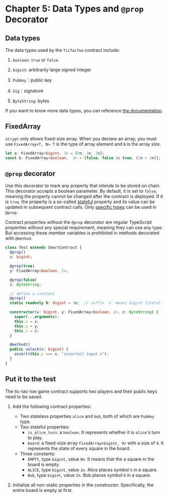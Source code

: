 # Chapter 5: Data Types and `@prop` Decorator


## Data types

The data types used by the `TicTacToe` contract include:

1. `boolean`: `true` or `false`

2. `bigint`: arbitrarily large signed integer

3. `PubKey`：public key

4. `Sig`：signature

5. `ByteString`: bytes


If you want to know more data types, you can reference [the documentation](https://scrypt.io/scrypt-ts/getting-started/how-to-write-a-contract#data-types).


## FixedArray

`sCrypt` only allows fixed-size array. When you declare an array, you must use `FixedArray<T, N>`. `T` is the type of array element and `N` is the array size.

```ts
let a: FixedArray<bigint, 3> = [0n, 1n, 2n];
const b: FixedArray<boolean,  3> = [false, false && true, (1n > 2n)];
```


## `@prop` decorator

Use this decorator to mark any property that intends to be stored on chain. This decorator accepts a boolean parameter. By default, it is set to `false`, meaning the property cannot be changed after the contract is deployed. If it is `true`, the property is a so-called [stateful](https://scrypt.io/scrypt-ts/tutorials/stateful-contract) property and its value can be updated in subsequent contract calls. Only [specific types](https://scrypt.io/scrypt-ts/getting-started/how-to-write-a-contract/#data-types) can be used in `@prop`.


Contract properties without the `@prop` decorator are regular TypeScript properties without any special requirement, meaning they can use any type. But accessing these member variables is prohibited in methods decorated with `@method`.


```ts
class Test extends SmartContract {
  @prop()
  x: bigint;

  @prop(true)
  y: FixedArray<boolean, 2>;

  @prop(false)
  z: ByteString;

  // define a constant
  @prop()
  static readonly N: bigint = 3n;  // suffix `n` means bigint literal.

  constructor(x: bigint, y: FixedArray<boolean, 2>, z: ByteString) {
    super(...arguments);
    this.x = x;
    this.y = y;
    this.z = z;
  }

  @method()
  public unlock(x: bigint) {
    assert(this.x === x, "incorrect input x");
  }
}
```


## Put it to the test

The tic-tac-toe game contract supports two players and their public keys need to be saved. 

1. Add the following contract properties:

   - Two stateless properties `alice` and `bob`, both of which are `PubKey` type.
   - Two stateful properties:
        * `is_alice_turn`: a `boolean`. It represents whether it is `alice`'s turn to play.
        * `board`: a fixed-size array `FixedArray<bigint, 9>` with a size of `9`. It represents the state of every square in the board.
   - Three constants:
       * `EMPTY`, type `bigint`, value `0n`. It means that the a square in the board is empty
       * `ALICE`, type `bigint`, value `1n`. Alice places symbol `X` in a square.
       * `Bob`, type `bigint`, value `2n`. Bob places symbol `O` in a square.

2. Initialize all non-static properties in the constructor. Specifically, the entire board is empty at first.


